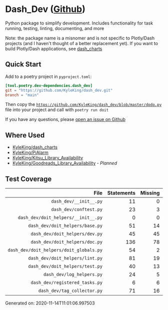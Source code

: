 # Dash_Dev ([Github](https://github.com/KyleKing/dash_dev))

Python package to simplify development. Includes functionality for task running, testing, linting, documenting, and more

Note: the package name is a misnomer and is not specific to Plotly/Dash projects (and I haven't thought of a better replacement yet). If you want to build Plotly/Dash applications, see [dash_charts](https://github.com/KyleKing/dash_charts)

## Quick Start

<!-- TODO: Replace with CookieCutter Instructions -->

Add to a poetry project in `pyproject.toml`:

```toml
[tool.poetry.dev-dependencies.dash_dev]
git = "https://github.com/KyleKing/dash_dev.git"
branch = "main"
```

Then copy the [`https://github.com/KyleKing/dash_dev/blob/master/dodo.py`](https://github.com/KyleKing/dash_dev/blob/master/dodo.py) file into your project and call with `poetry run doit`

If you have any questions, please [open an issue on Github](https://github.com/KyleKing/dash_dev/issues/new)

## Where Used

- [KyleKing/dash_charts](https://github.com/KyleKing/dash_charts)
- [KyleKing/PiAlarm](https://github.com/KyleKing/PiAlarm)
- [KyleKing/Kitsu_Library_Availability](https://github.com/KyleKing/Kitsu_Library_Availability)
- [KyleKing/Goodreads_Library_Availability](https://github.com/KyleKing/Goodreads_Library_Availability) - *Planned*

## Test Coverage

<!-- COVERAGE -->

| File | Statements | Missing | Excluded | Coverage |
| --: | --: | --: | --: | --: |
| `dash_dev/__init__.py` | 11 | 0 | 0 | 100.0% |
| `dash_dev/conftest.py` | 23 | 3 | 0 | 87.0% |
| `dash_dev/doit_helpers/__init__.py` | 0 | 0 | 0 | 100.0% |
| `dash_dev/doit_helpers/base.py` | 51 | 14 | 0 | 72.5% |
| `dash_dev/doit_helpers/dev.py` | 45 | 45 | 0 | 0.0% |
| `dash_dev/doit_helpers/doc.py` | 136 | 78 | 0 | 42.6% |
| `dash_dev/doit_helpers/doit_globals.py` | 54 | 2 | 0 | 96.3% |
| `dash_dev/doit_helpers/lint.py` | 81 | 19 | 0 | 76.5% |
| `dash_dev/doit_helpers/test.py` | 40 | 13 | 0 | 67.5% |
| `dash_dev/log_helpers.py` | 24 | 5 | 0 | 79.2% |
| `dash_dev/registered_tasks.py` | 6 | 6 | 0 | 0.0% |
| `dash_dev/tag_collector.py` | 71 | 16 | 0 | 77.5% |

Generated on: 2020-11-14T11:01:06.997503

<!-- /COVERAGE -->
